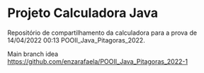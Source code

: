 # Projeto Calculadora Java
Repositório de compartilhamento da calculadora para a prova de 14/04/2022 00:13 POOII_Java_Pitagoras_2022.

Main branch idea https://github.com/enzarafaela/POOII_Java_Pitagoras_2022-1



